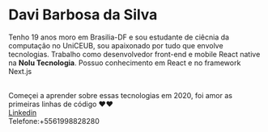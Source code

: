 # Davi Barbosa da Silva

Tenho 19 anos moro em Brasilia-DF e sou estudante de ciêcnia da computação no UniCEUB, sou apaixonado por tudo que envolve tecnologias.
Trabalho como desenvolvedor front-end e mobile React native na **Nolu Tecnologia**. Possuo conhecimento em React e no framework Next.js

 <br/>Começei a aprender sobre essas tecnologias em 2020, foi amor as primeiras linhas de código ❤❤
 <br/><a href="https://www.linkedin.com/in/davi-barbosa-473211198">Linkedin</a>
 <br/>Telefone:+5561998828280
 
<!--
**Dabisilva/Dabisilva** is a ✨ _special_ ✨ repository because its `README.md` (this file) appears on your GitHub profile.

Here are some ideas to get you started:

- 🔭 I’m currently working on ...
- 🌱 I’m currently learning ...
- 👯 I’m looking to collaborate on ...
- 🤔 I’m looking for help with ...
- 💬 Ask me about ...
- 📫 How to reach me: ...
- 😄 Pronouns: ...
- ⚡ Fun fact: ...
-->
